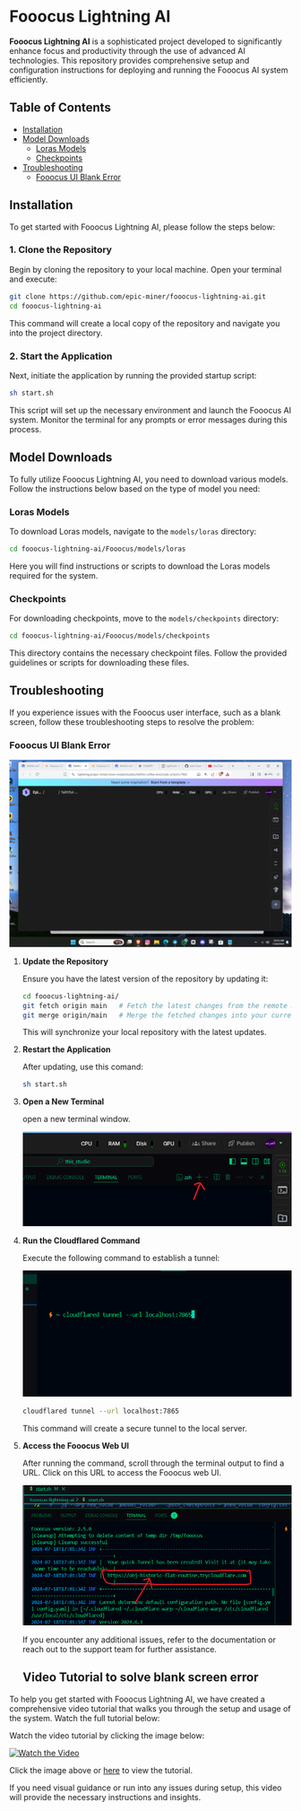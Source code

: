 
# Fooocus Lightning AI

**Fooocus Lightning AI** is a sophisticated project developed to significantly enhance focus and productivity through the use of advanced AI technologies. This repository provides comprehensive setup and configuration instructions for deploying and running the Fooocus AI system efficiently.

## Table of Contents

- [Installation](#installation)
- [Model Downloads](#model-downloads)
  - [Loras Models](#loras-models)
  - [Checkpoints](#checkpoints)
- [Troubleshooting](#troubleshooting)
  - [Fooocus UI Blank Error](#fooocus-ui-blank-error)

## Installation

To get started with Fooocus Lightning AI, please follow the steps below:

### 1. Clone the Repository

Begin by cloning the repository to your local machine. Open your terminal and execute:

```sh
git clone https://github.com/epic-miner/fooocus-lightning-ai.git
cd fooocus-lightning-ai
```

This command will create a local copy of the repository and navigate you into the project directory.

### 2. Start the Application

Next, initiate the application by running the provided startup script:

```sh
sh start.sh
```

This script will set up the necessary environment and launch the Fooocus AI system. Monitor the terminal for any prompts or error messages during this process.

## Model Downloads

To fully utilize Fooocus Lightning AI, you need to download various models. Follow the instructions below based on the type of model you need:

### Loras Models

To download Loras models, navigate to the `models/loras` directory:

```sh
cd fooocus-lightning-ai/Fooocus/models/loras
```

Here you will find instructions or scripts to download the Loras models required for the system.

### Checkpoints

For downloading checkpoints, move to the `models/checkpoints` directory:

```sh
cd fooocus-lightning-ai/Fooocus/models/checkpoints
```

This directory contains the necessary checkpoint files. Follow the provided guidelines or scripts for downloading these files.

## Troubleshooting

If you experience issues with the Fooocus user interface, such as a blank screen, follow these troubleshooting steps to resolve the problem:

### Fooocus UI Blank Error
![Sample Image 1](https://github.com/epic-miner/image/blob/main/Screenshot%202024-07-18%20102413.png)

1. **Update the Repository**

   Ensure you have the latest version of the repository by updating it:

   ```sh
   cd fooocus-lightning-ai/
   git fetch origin main   # Fetch the latest changes from the remote main branch
   git merge origin/main   # Merge the fetched changes into your current branch
   ```

   This will synchronize your local repository with the latest updates.

2. **Restart the Application**

   After updating, use this comand:

   ```sh
   sh start.sh
   ```

  

3. **Open a New Terminal**

   open a new terminal window.

   ![Fooocus Web UI](https://github.com/epic-miner/image/blob/main/Screenshot%202024-07-18%20124725.png)

4. **Run the Cloudflared Command**

   Execute the following command to establish a tunnel:

   ![Fooocus Command](https://github.com/epic-miner/image/blob/main/Screenshot%202024-07-18%20124827.png)
   ```sh
   cloudflared tunnel --url localhost:7865
   ```

   This command will create a secure tunnel to the local server.

5. **Access the Fooocus Web UI**

   After running the command, scroll through the terminal output to find a URL. Click on this URL to access the Fooocus web UI.

   ![Fooocus Web UI](https://github.com/epic-miner/image/blob/main/Screenshot%202024-07-18%20101016.png)

   If you encounter any additional issues, refer to the documentation or reach out to the support team for further assistance.
   ## Video Tutorial to solve blank screen error 

To help you get started with Fooocus Lightning AI, we have created a comprehensive video tutorial that walks you through the setup and usage of the system. Watch the full tutorial below:

Watch the video tutorial by clicking the image below:

[![Watch the Video](https://img.youtube.com/vi/qCz4rg0E4EY/0.jpg)](https://www.youtube.com/watch?v=qCz4rg0E4EY)

Click the image above or [here](https://youtu.be/M922HHKUta8?si=I_TRWMi1yo2dERUg) to view the tutorial.

If you need visual guidance or run into any issues during setup, this video will provide the necessary instructions and insights.

